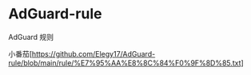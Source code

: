 # AdGuard-rule
AdGuard 规则

小番茄[https://github.com/Elegy17/AdGuard-rule/blob/main/rule/%E7%95%AA%E8%8C%84%F0%9F%8D%85.txt]
